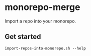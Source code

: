 # monorepo-merge

Import a repo into your monorepo.

## Get started

  `import-repos-into-monorepo.sh --help`

